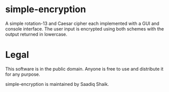# simple-encryption
A simple rotation-13 and Caesar cipher each implemented with a GUI and console interface.
The user input is encrypted using both schemes with the output returned in lowercase.

# Legal
This software is in the public domain. Anyone is free to use and distribute it for any purpose.

simple-encryption is maintained by Saadiq Shaik.
